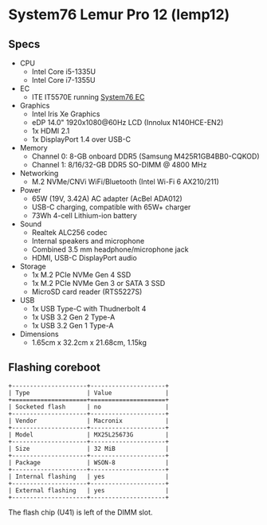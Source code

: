 # System76 Lemur Pro 12 (lemp12)

## Specs

- CPU
  - Intel Core i5-1335U
  - Intel Core i7-1355U
- EC
  - ITE IT5570E running [System76 EC](https://github.com/system76/ec)
- Graphics
  - Intel Iris Xe Graphics
  - eDP 14.0" 1920x1080@60Hz LCD (Innolux N140HCE-EN2)
  - 1x HDMI 2.1
  - 1x DisplayPort 1.4 over USB-C
- Memory
  - Channel 0: 8-GB onboard DDR5 (Samsung M425R1GB4BB0-CQKOD)
  - Channel 1: 8/16/32-GB DDR5 SO-DIMM @ 4800 MHz
- Networking
  - M.2 NVMe/CNVi WiFi/Bluetooth (Intel Wi-Fi 6 AX210/211)
- Power
  - 65W (19V, 3.42A) AC adapter (AcBel ADA012)
  - USB-C charging, compatible with 65W+ charger
  - 73Wh 4-cell Lithium-ion battery
- Sound
  - Realtek ALC256 codec
  - Internal speakers and microphone
  - Combined 3.5 mm headphone/microphone jack
  - HDMI, USB-C DisplayPort audio
- Storage
  - 1x M.2 PCIe NVMe Gen 4 SSD
  - 1x M.2 PCIe NVMe Gen 3 or SATA 3 SSD
  - MicroSD card reader (RTS5227S)
- USB
  - 1x USB Type-C with Thudnerbolt 4
  - 1x USB 3.2 Gen 2 Type-A
  - 1x USB 3.2 Gen 1 Type-A
- Dimensions
  - 1.65cm x 32.2cm x 21.68cm, 1.15kg

## Flashing coreboot

```eval_rst
+---------------------+---------------------+
| Type                | Value               |
+=====================+=====================+
| Socketed flash      | no                  |
+---------------------+---------------------+
| Vendor              | Macronix            |
+---------------------+---------------------+
| Model               | MX25L25673G         |
+---------------------+---------------------+
| Size                | 32 MiB              |
+---------------------+---------------------+
| Package             | WSON-8              |
+---------------------+---------------------+
| Internal flashing   | yes                 |
+---------------------+---------------------+
| External flashing   | yes                 |
+---------------------+---------------------+
```

The flash chip (U41) is left of the DIMM slot.
